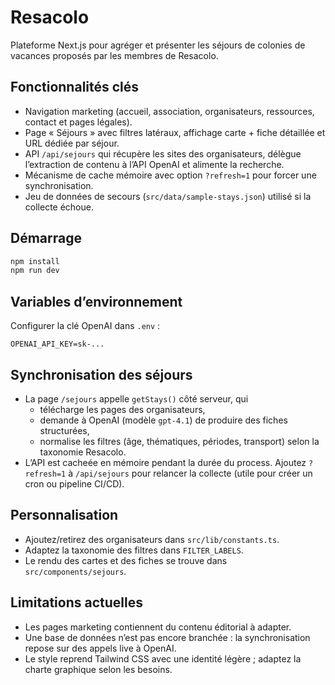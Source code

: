 # Resacolo

Plateforme Next.js pour agréger et présenter les séjours de colonies de vacances proposés par les membres de Resacolo.

## Fonctionnalités clés

- Navigation marketing (accueil, association, organisateurs, ressources, contact et pages légales).
- Page « Séjours » avec filtres latéraux, affichage carte + fiche détaillée et URL dédiée par séjour.
- API `/api/sejours` qui récupère les sites des organisateurs, délègue l’extraction de contenu à l’API OpenAI et alimente la recherche.
- Mécanisme de cache mémoire avec option `?refresh=1` pour forcer une synchronisation.
- Jeu de données de secours (`src/data/sample-stays.json`) utilisé si la collecte échoue.

## Démarrage

```bash
npm install
npm run dev
```

## Variables d’environnement

Configurer la clé OpenAI dans `.env` :

```
OPENAI_API_KEY=sk-...
```

## Synchronisation des séjours

- La page `/sejours` appelle `getStays()` côté serveur, qui
  - télécharge les pages des organisateurs,
  - demande à OpenAI (modèle `gpt-4.1`) de produire des fiches structurées,
  - normalise les filtres (âge, thématiques, périodes, transport) selon la taxonomie Resacolo.
- L’API est cacheée en mémoire pendant la durée du process. Ajoutez `?refresh=1` à `/api/sejours` pour relancer la collecte (utile pour créer un cron ou pipeline CI/CD).

## Personnalisation

- Ajoutez/retirez des organisateurs dans `src/lib/constants.ts`.
- Adaptez la taxonomie des filtres dans `FILTER_LABELS`.
- Le rendu des cartes et des fiches se trouve dans `src/components/sejours`.

## Limitations actuelles

- Les pages marketing contiennent du contenu éditorial à adapter.
- Une base de données n’est pas encore branchée : la synchronisation repose sur des appels live à OpenAI.
- Le style reprend Tailwind CSS avec une identité légère ; adaptez la charte graphique selon les besoins.
